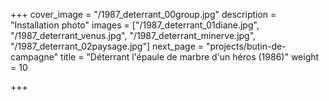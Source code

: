 +++
cover_image = "/1987_deterrant_00group.jpg"
description = "Installation photo"
images = ["/1987_deterrant_01diane.jpg", "/1987_deterrant_venus.jpg", "/1987_deterrant_minerve.jpg", "/1987_deterrant_02paysage.jpg"]
next_page = "projects/butin-de-campagne"
title = "Déterrant l'épaule de marbre d'un héros (1986)"
weight = 10

+++
